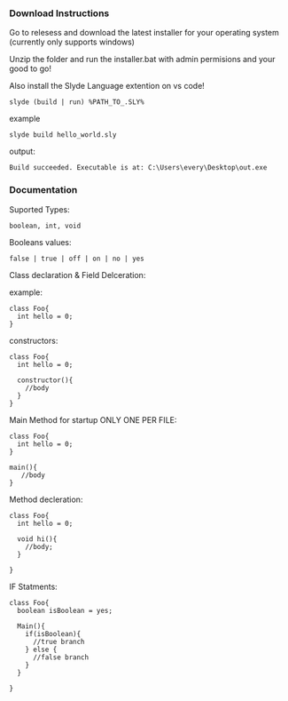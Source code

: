 

### Download Instructions

Go to relesess and download the latest installer for your operating system (currently only supports windows)

Unzip the folder and run the installer.bat with admin permisions and your good to go!

Also install the Slyde Language extention on vs code!


```
slyde (build | run) %PATH_TO_.SLY% 
```

 example

```
slyde build hello_world.sly
```

output:

```
Build succeeded. Executable is at: C:\Users\every\Desktop\out.exe
```

### Documentation


Suported Types:
```
boolean, int, void
```

Booleans values:

```
false | true | off | on | no | yes
```


Class declaration & Field Delceration:


example:
```
class Foo{
  int hello = 0;
}
```

constructors:

```
class Foo{
  int hello = 0;

  constructor(){
    //body
  }
}
```

Main Method for startup ONLY ONE PER FILE:

```
class Foo{
  int hello = 0;
}

main(){
   //body
}
```

Method decleration:

```
class Foo{
  int hello = 0;

  void hi(){
    //body;
  }

}
```

IF Statments:

```
class Foo{
  boolean isBoolean = yes;

  Main(){
    if(isBoolean){
      //true branch
    } else {
      //false branch
    }
  }
  
}

```





